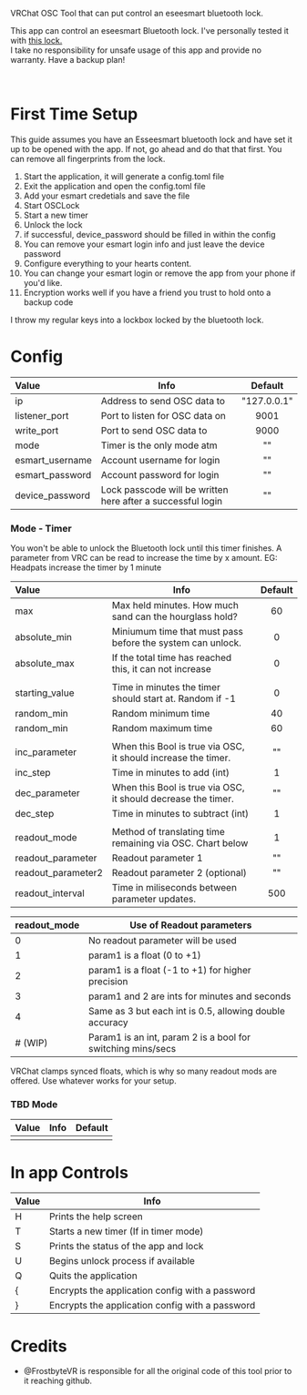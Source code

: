 VRChat OSC Tool that can put control an eseesmart bluetooth lock.

This app can control an eseesmart Bluetooth lock. I've personally tested it with [this lock.](https://www.amazon.com/gp/product/B096S7PTS1) <br>
I take no responsibility for unsafe usage of this app and provide no warranty. Have a backup plan!

<br>

# First Time Setup

This guide assumes you have an Esseesmart bluetooth lock and have set it up to be opened with the app. If not, go ahead and do that that first. You can remove all fingerprints from the lock.

1. Start the application, it will generate a config.toml file
2. Exit the application and open the config.toml file
3. Add your esmart credetials and save the file
4. Start OSCLock
5. Start a new timer
6. Unlock the lock
7. if successful, device_password should be filled in within the config
8. You can remove your esmart login info and just leave the device password
9. Configure everything to your hearts content.
10. You can change your esmart login or remove the app from your phone if you'd like.
11. Encryption works well if you have a friend you trust to hold onto a backup code

I throw my regular keys into a lockbox locked by the bluetooth lock.

# Config

| Value           | Info                                                        | Default     |
|:--------------- | ----------------------------------------------------------- |:-----------:|
| ip              | Address to send OSC data to                                 | "127.0.0.1" |
| listener_port   | Port to listen for OSC data on                              | 9001        |
| write_port      | Port to send OSC data to                                    | 9000        |
| mode            | Timer is the only mode atm                                  | ""          |
| esmart_username | Account username for login                                  | ""          |
| esmart_password | Account password for login                                  | ""          |
| device_password | Lock passcode will be written here after a successful login | ""          |

### Mode - Timer

You won't be able to unlock the Bluetooth lock until this timer finishes.
A parameter from VRC can be read to increase the time by x amount. EG: Headpats increase the timer by 1 minute

| Value              | Info                                                          | Default |
|:------------------ | ------------------------------------------------------------- |:-------:|
| max                | Max held minutes. How much sand can the hourglass hold?       | 60      |
| absolute_min       | Miniumum time that must pass before the system can unlock.    | 0       |
| absolute_max       | If the total time has reached this, it can not increase       | 0       |
|                    |                                                               |         |
| starting_value     | Time in minutes the timer should start at. Random if -1       | 0       |
| random_min         | Random minimum time                                           | 40      |
| random_min         | Random maximum time                                           | 60      |
|                    |                                                               |         |
| inc_parameter      | When this Bool is true via OSC, it should increase the timer. | ""      |
| inc_step           | Time in minutes to add (int)                                  | 1       |
| dec_parameter      | When this Bool is true via OSC, it should decrease the timer. | ""      |
| dec_step           | Time in minutes to subtract (int)                             | 1       |
|                    |                                                               |         |
| readout_mode       | Method of translating time remaining via OSC. Chart below     | 1       |
| readout_parameter  | Readout parameter 1                                           | ""      |
| readout_parameter2 | Readout parameter 2 (optional)                                | ""      |
| readout_interval   | Time in miliseconds between parameter updates.                | 500     |

| readout_mode | Use of Readout parameters                                   |
|:------------ | ----------------------------------------------------------- |
| 0            | No readout parameter will be used                           |
| 1            | param1 is a float (0 to +1)                                 |
| 2            | param1 is a float (-1 to +1) for higher precision           |
| 3            | param1 and 2 are ints for minutes and seconds               |
| 4            | Same as 3 but each int is 0.5, allowing double accuracy     |
| # (WIP)      | Param1 is an int, param 2 is a bool for switching mins/secs |

VRChat clamps synced floats, which is why so many readout mods are offered. Use whatever works for your setup.

### TBD Mode

| Value | Info | Default |
|:----- | ---- |:-------:|
|       |      |         |

# In app Controls

| Value | Info                                            |
|:----- | ----------------------------------------------- |
| H     | Prints the help screen                          |
| T     | Starts a new timer (If in timer mode)           |
| S     | Prints the status of the app and lock           |
| U     | Begins unlock process if available              |
| Q     | Quits the application                           |
| {     | Encrypts the application config with a password |
| }     | Encrypts the application config with a password |

# Credits

- @FrostbyteVR is responsible for all the original code of this tool prior to it reaching github.